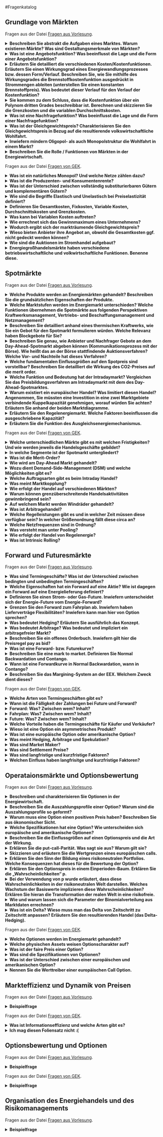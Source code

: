 #Fragenkatalog
## Grundlage von Märkten
Fragen aus der Datei [Fragen aus Vorlesung](./Fragenkatalog/00%20Grundlage%20von%20Märkten/Fragen%20aus%20Vorlesung.md).
<details><summary><b>Beschreiben Sie abstrakt die Aufgaben eines Marktes. Warum existieren Märkte? Was sind Gestaltungsmerkmale von Märkten?</b></summary>
<table><tr><td>

Ein Markt ist ..
- Ansammlung von **Käufern** und **Verkäufern**
- Angebot/Verkauf homogener Produkte
- Preisbestimmung durch Interaktionen der Käufer/Verkäufer 

Warum Märkte?
- Öffnung für alle Nachfrager -> Abschaffung kartellrechtlicher Ausnahmen
- Regulierter, diskriminierungsfreier Zugang
- Verhinderung von natürlichen Monopolen

Gestaltungsmerkmale
- **Preisnehmerverhalten**: Die Anzahl an Teilnehmern ist so hoch, dass der Einzelne keinen wesentlichen Einfluss auf den Preis ausüben kann.
- **Produkthomogenität**: Alle Produkte (der verschiedeben Verkäufer) weisen keine relevanten Unterschiede auf. (Vollständige Substituierbarkeit)
- **Freier Markteintritt/austritt**: Barrierefrei + Käufer haben keine Präferenz von wem sie das Produkt kaufen wollen
- **Markttransparenz**: Alle Teilnehmer haben jederzeit Überblick über den gesamten Markt. (Produkte, Preise, Mengen, ...)

</td></tr></table>
</details>
<details><summary><b>Was ist eine Angebotsfunktion? Was beeinflusst die Lage und die Form einer Angebotsfunktion?</b></summary>
<table><tr><td>

Die Angebotsfunktion besteht aus
- **Produktionsfunktion**: Zusammenhang zwischen Input und Output
- **Kostenfunktion**: Produktionsmenge zu anfallenden Kosten

Lagebeziehungen
- Angebotskurve hängt von den Variablen Kosten ab und wird dadurch beeinflusst.
- Nachfragekurve hängt von Einkommen und Zahlungsbereitschaft der Konsumenten ab.

**Formale Ausgestaltung der Angebotsfunktion**
- **Angebot** Führ höhere Marktpreise sind tendenziell mehr Unternehmen bereit zu produzieren. Bei steigenden Preisen **steigt** die angebotene Menge.
- **Nachfrage** Je niedriger der Preis ist, desto höher fällt die nachgefragte Menge aus. Bei steigenden Preisen **sinkt** die nachgefragte Menge. 

TODO Unsicher bei "besteht aus" und Lagebeziehungen

</td></tr></table>
</details>
<details><summary><b>Erläutern Sie detailliert die verschiedenen Kosten/Kostenfunktionen. Erläutern Sie einen Wirkungsgrad eines Energiewandlungsprozesses bzw. dessen Form/Verlauf. Beschreiben Sie, wie Sie mithilfe des Wirkungsgrades die Brennstoffkostenfunktion ausgedrückt in Strommengen ableiten (unterstellen Sie einen konstanten Brennstoffpreis). Was bedeutet dieser Verlauf für den Verlauf der Kostenfunktion?</b></summary>
<table><tr><td>

TODO

</td></tr></table>
</details>
<details><summary><b>Sie kommen zu dem Schluss, dass die Kostenfunktion über ein Polynom dritten Grades beschreibbar ist. Berechnen und skizzieren Sie die Grenzkosten und die variablen Durchschnittskosten.</b></summary>
<table><tr><td>

Kostenfunktion: `f(x)=a*x^3 + b*x^2 + c*x + d`

Fixkosten: `d`

Variable Kosten: `a*x^3 + b*x^2 + c*x`

Grenzkosten: `3*a*x^2 + 2*b*x + c` (Ableitung der variablen Kosten)

variable Durchschnittskosten: ???

</td></tr></table>
</details>
<details><summary><b>Was ist eine Nachfragefunktion? Was beeinflusst die Lage und die Form einer Nachfragefunktion?</b></summary>
<table><tr><td>

Nachfrage ist von diversen Faktoren abhängig. Grundsätzlich gilt
- Bei höherem Kapital sind Nachfrager tendenziell bereit einen höheren Preis zu bezahlen
- Bei Knappheit des Gutes sind Nachfrager tendenziell bereit einen höheren Preis zu bezahlen


</td></tr></table>
</details>
<details><summary><b>Was ist der Gleichgewichtspreis? Charakterisieren Sie den Gleichgewichtspreis in Bezug auf die resultierende volkswirtschaftliche Wohlfahrt.</b></summary>
<table><tr><td>

**Merit-Order** Der Schnittpunkt bei Zusammenführen der Nachfrage und Angebotskurve ergibt den markträumenden Preis/Gleichgewichtspreis/Markträumungspreis/... .

TODO Mehr?

</td></tr></table>
</details>
<details><summary><b>Inwiefern mindern Oligopol- als auch Monopolstruktur die Wohlfahrt in einem Markt?</b></summary>
<table><tr><td>

Minderung der Konsumentenrente. Falls es wenige oder nur einen Anbieter gibt, kann dieser den Preis frei bestimmen. Dadurch müssen die Konsumenten/Nachfrager mehr für das Produkt zahlen.
Ein Oligopol oder Monopol kann es auch auf Nachfragerseite geben. Hier würde die Produzentenrente gemindert. Dies ist jedoch in der Energiewirtschaft eher nicht der Fall.

</td></tr></table>
</details>
<details><summary><b>Beschreiben Sie die Rolle / Funktionen von Märkten in der Energiewirtschaft.</b></summary>
<table><tr><td>

**Volkswirtschaftlicher Funktionen**
- **Allokationsfunktion**: Optimaler Einsatz von Ressourcen.
- **Lenkungsfunktion**: Langfristige Preisanreize für Investitionen in Kraftwerke durch Future-Geschäfte im Terminmarkt.
- **Risikomanagement**: Preisrisiken werden aus dem Markt genommen.

**Betriebswirtschaftliche Funktionen**
- **Hedging**: Absicherung gegen Preisrisiken
- **Optimierung**: Gewinnmaximierung durch Kraftwerkseinsatzoptimierung
- **Arbitrage**: Arbitragegeschäfte zum Ausnutzen von Preisunterschieden in Märkten möglich
- **Spekulation**: Erzielen von GEwinnen durch Spekulation auf Marktentwicklungen möglich 
</td></tr></table>
</details>

Fragen aus der Datei [Fragen von GEK](./Fragenkatalog/00%20Grundlage%20von%20Märkten/Fragen%20von%20GEK.md).
<details><summary><b>Was ist ein natürliches Monopol? Und welche Netze zählen dazu? </b></summary>
<table><tr><td>

"Märkte, die sich natürlicherweise verklumpen /konzentrieren + 1 Anbieter herausbilden, der die Dienstleistung (Netzbetrieb) pro Region anbietet." ~ Borchert

Strom- und Gasnetze zählen als natürliches Monopol, da bei beiden Netzen weitere Mitbewerber hohe Investitionskosten haben und sich der Einstieg nicht lohnt.
Bei Fernwärmenetzen verhält sich das anders. TODO

</td></tr></table>
</details>
<details><summary><b>Was ist die Produzenten- und Konsumentenrente?</b></summary>
<table><tr><td>

Jeweils die Differenz zwischen der Angebots- und Nachfragekurve zum Markträumungspreis.
![](./Fragenkatalog/00 Grundlage von Märkten/Nachfragekurve.png)

</td></tr></table>
</details>
<details><summary><b>Was ist der Unterschied zwischen vollständig substiturierbaren Gütern und komplementären Gütern?</b></summary>
<table><tr><td>

**Vollständig substiturierbare Güter**
- Wenn das eine Gut jeweils Ersatz für das andere findet. (z.B. Fisch und Fleisch)
- Eine Preiserhöhung von Gut A kann zu einer Preiserhöhung von Gut B führen.

**Komplementäre Güter** 
- Die Verwendung der Güter ist aneinander gekoppelt. (z.B. Auto und Bezin)
- Ein Anstieg der Bezinpreise kann zu einem Rückgang der Nachfrage nach Autos führen.


</td></tr></table>
</details>
<details><summary><b>Wie sind die Begriffe Elastisch und Unelastisch bei Preiselastizität definiert?</b></summary>
<table><tr><td>

**Elastisch**
- Bei einer Preiserhöhung von 1% (des Angebots) geht die Nachfrage um > 1% zurück.
- Die Nachfrager können auf das Ware verzichten.

**Unelastisch**
- Bei einer Preiserhöhung von 1% (des Angebots) geht die Nachfrage um < 1% zurück.
- Die Nachfrager sind auf die Ware angewiesen.

</td></tr></table>
</details>
<details><summary><b>Definieren Sie Gesamtkosten, Fixkosten, Variable Kosten, Durchschnittskosten und Grenzkosten.</b></summary>
<table><tr><td>


| Bezeichung | Definition |
| ---------- | ---------- |
| Gesamtkosten | Summe aus Fixkosten und variablen Kosten. |
| Fixkosten | Kosten, die **unabhängig** der produzierten Menge anfallen. (z.B. Personalkosten, Wartungskosten) |
| Variable Kosten | Kosten, die **abhängig** der produzierten Menge anfallen. (z.B. Rohstoffkosten) |
| Durchschnittskosten | (auch Stückkosten) Gibt die Kosten je produzierter Einheit an. (Gesamtkosten / Stückzahl = Durchschnittskosten) |
| Grenzkosten | Ableitung der variablen Kosten; Also der Anstieg der variablen Kosten für eine Produktion einer weiteren Einheit. |


</td></tr></table>
</details>
<details><summary><b>Was kann bei Variablen Kosten auftreten?</b></summary>
<table><tr><td>

Skaleneffekte. Je mehr produziert wird, desto günstiger sind die Durchschnittskosten je produzierter Einheit.

</td></tr></table>
</details>
<details><summary><b>Wie errechnet sich das Gewinnmaximum eines Unternehmens?</b></summary>
<table><tr><td>

Wenn der Grenzerlös gleich den Grenzkosten ist.

</td></tr></table>
</details>
<details><summary><b>Wodurch ergibt sich der markträumende Gleichgewichtspreis?</b></summary>
<table><tr><td>

Durch Zusammenführung von Angebots- und Nachfragekurve. Der Schnittpunkt ist der Gleichgewichts- oder markträumenden Preises (MRP).

</td></tr></table>
</details>
<details><summary><b>Wieso bieten Anbieter ihre Angebot an, obwohl die Gesamtkosten ggf. nicht gedeckt werden können?</b></summary>
<table><tr><td>

Solange die variablen Kosten gedeckt sind, lohnt sich ein Handel, da dabei die Fixkosten zumindest anteilig wieder reinkommen. Es ist besser als wenn der Anbieter garnicht handelt und auf den gesamten Fixkosten sitzen bleibt.

</td></tr></table>
</details>
<details><summary><b>Wie sind die Auktionen im Stromhandel aufgebaut?</b></summary>
<table><tr><td>

**Bieterstruktur**
- Einseitig: Es werden entweder nur nachfrage- oder nur angebotsseitig Gebote abgegeben (z.B. Ebay (nur Nachfrageseitig) oder myHammer (nur Angebotsseitig)).
- Zweiseitig: von beiden Seiten werden Kauf- und Verkaufsgebote abgegeben (z.B. Börsen).

**Gebotsabgabe**
- Offen: Der Preis steigt (English Auction) oder fällt (Dutch Auction) mit der Zeit, allen Teilnehmern sind die Gebote der anderen Teilnehmer bekannt (z.B. Auktionshaus).
- Verdeckt: Teilnehmer geben ihre Gebote verdeckt ab.

**Preisbildung**
- Erstpreis/Zweitpreis-auktion: Die Höchstbietenden erhalten den Zuschlag und müssen alle den Preis in Höhe des höchsten/zweithöchsten bezuschlagten Gebots zahlen.
- pay-as-bid: Die Höchstbietenden erhalten den Zuschlag und müssen alle den Preis in Höhe des eigenen Gebots zahlen.

</td></tr></table>
</details>
<details><summary><b>Energiegroßhandelsmärkte haben verschiedene betriebswirtschaftliche und volkwirtschaftliche Funktionen. Benenne diese.</b></summary>
<table><tr><td>

**Volkswirtschaftlicher Funktionen**
- **Allokationsfunktion**: Optimaler Einsatz von Ressourcen.
- **Lenkungsfunktion**: Langfristige Preisanreize für Investitionen in Kraftwerke durch Future-Geschäfte im Terminmarkt.
- **Risikomanagement**: Preisrisiken werden aus dem Markt genommen.

**Betriebswirtschaftliche Funktionen**
- **Hedging**: Absicherung gegen Preisrisiken
- **Optimierung**: Gewinnmaximierung durch Kraftwerkseinsatzoptimierung
- **Arbitrage**: Arbitragegeschäfte zum Ausnutzen von Preisunterschieden in Märkten möglich
- **Spekulation**: Erzielen von GEwinnen durch Spekulation auf Marktentwicklungen möglich

</td></tr></table>
</details>

## Spotmärkte
Fragen aus der Datei [Fragen aus Vorlesung](./Fragenkatalog/01%20Spotmärkte/Fragen%20aus%20Vorlesung.md).
<details><summary><b>Welche Produkte werden an Energiemärkten gehandelt? Beschreiben Sie die grundsätzlichen Eigenschaften der Produkte.</b></summary>
<table><tr><td>

Auf Energiemärkten werden standardisierte Produkte gehandelt. (Homogene Produkte, die vollständig gegeneinander substituierbar sind.)

</td></tr></table>
</details>
<details><summary><b>Welche Marktstufen werden im Energiemarkt unterschieden? Welche Funktionen übernehmen die Spotmärkte aus folgenden Perspektiven Kraftwerksmanagement, Vertriebs- und Beschaffungsmanagement und Netzmanagement?</b></summary>
<table><tr><td>

Marktstufen
- **Terminhandel**: Grobe Planung des Portfolios zur Risikoabsicherung. Handel erfolgt weit im Vorraus zum Lieferzeitpunkt. 
- **Day-Ahead**: Studenscharfe Optimierung des Portfolios am Vortag des Lieferzeitpunkts.
- **Intraday**: Kurzfristige Portfoliooptimierung/Feinoptimierung kurz vor dem Lieferzeitpunkt. (z.B. bei Kraftwerksausfall oder veränderter Wetterlage) Der Intradayhandel dient auch zur Vermeidung von Ausgleichsenergie.

</td></tr></table>
</details>
<details><summary><b>Beschreiben Sie detailliert anhand eines thermischen Kraftwerks, wie Sie ein Gebot für den Spotmarkt formulieren würden. Welche Relevanz haben Blockgebote für Sie?</b></summary>
<table><tr><td>

Ein thermisches Kraftwerk muss zuerst auf Temperatur kommen, bevor es die volle Leistung einspeisen kann. Ein ständiges Hoch und Runterfahren des Kraftwerks ist aufgrund der längeren Startzeit und den dafür benötigten Brennstoffen nicht wirtschaftlich. Blockgebote ermöglichen es dem Kraftwerksbetreiber das Kraftwerk über mehrere Stunden hinweg laufen zu lassen und dadurch den Einsatz besser zu planen.

</td></tr></table>
</details>
<details><summary><b>Beschreiben Sie genau, wie Anbieter und Nachfrager Gebote an dem Day-Ahead-Spotmarkt abgeben können (Kommunikationsprozess mit der Börse). Wie heißt das an der Börse stattfindende Auktionsverfahren? Welche Vor- und Nachteile hat dieses Verfahren?</b></summary>
<table><tr><td>

TODO

</td></tr></table>
</details>
<details><summary><b>Welche fundamentalen Einflussgrößen auf den Spotpreis sind vorstellbar? Beschreiben Sie detailliert die Wirkung des CO2-Preises auf die merit order.</b></summary>
<table><tr><td>

Die Merit-Order bestimmt den Gleichgewichtspreis und welche Käufer und Verkäufer den Zuschlag erhalten haben. 

Der Verkaufspreis, zu dem Kraftwerke ihre Energie auf dem Markt anbietet, setzt sich aus Brennstoffkosten und CO2 Preisen zusammen. (Variable Kosten) Durch einen hohen CO2 Preis müssen Kraftwerke mit einem hohen CO2 Preis (auch bei günstigen Brennstoffkosten) höhere Verkaufspreise ansetzen. Somit erhalten diese seltener einen Zuschlag bei der Merit Order. --> Kraftwerke mit eventuell höheren Brennstoffkosten dafür geringerem CO2 Ausstoß werden bevorzugt.

</td></tr></table>
</details>
<details><summary><b>Welche Funktion und Bedeutung hat der Intradaymarkt? Vergleichen Sie das Preisbildungsverfahren am Intradaymarkt mit dem des Day-Ahead-Spotmarktes.</b></summary>
<table><tr><td>

TODO

</td></tr></table>
</details>
<details><summary><b>Warum existiert ein europäischer Handel? Was limitiert diesen Handel? Angenommen, Sie müssten eine Investition in eine zwei Marktgebiete verbindende Kuppelkapazität genehmigen, worauf würden Sie achten? Erläutern Sie anhand der beiden Marktdiagramme.</b></summary>
<table><tr><td>

Der länderübergreifende Handel ermöglicht es Raumarbitrage Geschäfte abzuschließen und günstigeren Strom aus dem Ausland zu beziehen. Der Handel ist limitiert durch die Kuppelkapazität, also der maximalen Leistung die durch die Trasse zwischen den beiden Ländern fließen kann, bestimmt. Die Kuppelkapazitäten werden durch die beiden beteiligten ÜNBs in einem Bieterverfahren versteigert.

Bei Ausnutzen von Preisdifferenzen auf beiden Märkten muss deshalb darauf geachtet werden, dass diese Preisdifferenz höher als der Preis für die Kuppelkapazität ist. Sonst wäre es ein Verlustgeschäft.

</td></tr></table>
</details>
<details><summary><b>Erläutern Sie den Regelenergiemarkt. Welche Faktoren beeinflussen die ausgeschriebene Kapazität?</b></summary>
<table><tr><td>

TODO

</td></tr></table>
</details>
<details><summary><b>Erläutern Sie die Funktion des Ausgleichsenergiemechanismus.</b></summary>
<table><tr><td>

TODO
</td></tr></table>
</details>

Fragen aus der Datei [Fragen von GEK](./Fragenkatalog/01%20Spotmärkte/Fragen%20von%20GEK.md).
<details><summary><b>Welche unterschiedlichen Märkte gibt es mit welchen Fristigkeiten? Und wie werden jeweils die Handelsgeschäfte gebildet?</b></summary>
<table><tr><td>

![](https://www.next-kraftwerke.de/wp-content/uploads/handelsfristen-an-strommaerkten.png)

| Markt | Produkte | Preisfindung | Nutzen |
| ----- | -------- | ------------ | ------ |
| Terminhandel | divers | Bilateral | Risikominimierung / Grobe Abstimmung |
| Day-Ahead-Auktion | Stunden und Viertelstunden | Merit-Order | ? | 
| Day-Ahead-Auktion Spot | Stunden und Blockgebote | Merit-Order | ? | 
| Intraday-Auktion | Viertelstunden | Merit-Order | ? |
| Intraday-Handel | Stunden und Viertelstunden | Pay as bid | ? | 

</td></tr></table>
</details>
<details><summary><b>In welche Segmente ist der Spotmarkt untergliedert?</b></summary>
<table><tr><td>

**Day ahead Auktion**
- Handel findet als tägliche Auktion statt.
- Es werden die 24 Stunden des Folgetages gehandelt. Die Produkte sind Blocks, Stunden oder Viertelstunden.
- Merit Order

**Intraday Handel**
-  Kontinuierlicher Handel 
-  Gehandelt wird der gleiche Tag (bis 5 min vor physischer Erfüllung) bzw. der Folgetag.
-  Pay as bid. Die Käufer geben Gebote ab und werden direkt mit einem Käufer "gematcht". Der Handel wird direkt abgeschlossen, falls die Gebote stimmen.

Folie 3 - 8

</td></tr></table>
</details>
<details><summary><b>Was ist die Merit-Order?</b></summary>
<table><tr><td>

Bei einer Auktion geben alle Käufer und Verkäufer verdeckt Gebote ab. Das bedeutet, dass keiner weiß, was die anderen tun.

Nach Abschluss der Auktion wird der Schnittpunkt der Nachfrage- und Angebotskurve ermittelt. (Merit-Order-Verfahren) Der da festgesetzte Preis muss von allen Käufern an die Verkäufer gezahlt werden - unabhängig des vorherigen Gebots.
Die Differenz zwischen Gebot zu Markträumungspreis wird Wohlfahrt genannt. (Konsumtenrente und Produzentenrente)

</td></tr></table>
</details>
<details><summary><b>Wie wird am Day-Ahead Markt gehandelt?</b></summary>
<table><tr><td>

Die Käufer und Verkäufer geben anonym Gebote ab. Dabei geben sie für jede Stunde Paare aus Preis/Volumen ab.

Kaufwünsche = Positive Menge
Verkaufswünsche = Negative Menge

Die Teilnehmer können selbstständig die Preisschritte innerhalb der Preisgrenzen (-500 € und 3000 € pro MWh) festlegen

Darstellung oftmals in Form einer Matrix:
- Zeilen stellen die Stunden dar
- Spalten die Preise
- Mengen in den jeweiligen Kästen

![](./Fragenkatalog/01 Spotmärkte/Gebotsabgabe.PNG)

Folie 3 - 15

</td></tr></table>
</details>
<details><summary><b>Wozu dient Demand-Side-Management (DSM) und welche Möglichkeiten gibt es?</b></summary>
<table><tr><td>

DSM dient der Flexibilisierung der Stromnachfrage, um eine optimale Auslastung zu erlangen. Ziel ist vorallem die Nivellierung (Glättung) des Lastgangs für eine optimale Kraftwerksauslastung und die Vermeidung von Lastspitzen.

**Lastmanagementstrategien**
- Peak Clipping: Vermeidung von Lastspitzen
- Valley Filling: Füllen von Niedriglastphasen
- Load Shifting: Verschiebung der Nachfrage von Spitzenlast zu Niedriglastzeiten

![](./Fragenkatalog/01 Spotmärkte/Lastmanagementstrategien.PNG)

Folie 3 - 23

</td></tr></table>
</details>
<details><summary><b>Welche Auftragsarten gibt es beim Intraday Handel?</b></summary>
<table><tr><td>

**Limit Orders**
- Kauf- und Verkaufsgebote mit Preislimit. (Minimaler Verkaufs- oder maximaler Kaufpreis)
- Solche Aufträge werden i.d.R. nicht sofort ausgeführt.

**Market Sweep Order**
- Auftrag mit der Bedingung einer sofortigen vollständigen (oder teilweisen) Ausführung. (IOC)
- Der Auftrag wird sofort ausgeführt - zu dem gerade vorherschenden Preis.

Zusätzlich gibt es noch **Ausführungsbedingungen**, unter denen die Aufträge ausgeführt werden:
- Immediate or cancel (IOC): sofortige vollständige oder teilweise Ausführung des Auftrags 
- Fill-or-kill (FOK): sofortige, vollständige Ausführung des Auftrages.
- All-or-none (AON): vollständige Ausführung des Auftrages, Auftrag verbleibt im Orderbuch

Folie 3 - 31

</td></tr></table>
</details>
<details><summary><b>Was meint Marktkopplung?</b></summary>
<table><tr><td>

Marktkopplung meint den europaweiten Handel über die Ländergrenzen hinweg. Es stehen für solche Handelsgeschäfte aber nur beschränkte Transportkapazitäten zur Verfügung. Diese Kapazitäten werden von dem Übertragungsnetzbetreiber vergeben, damit diese effizient genutzt werrden können. 

Die maximalen Transportkapazitäten an den Ländergrenzen/zwischen den Märkten werden auch Kuppelkapazität genannt.

Folie 3 - 32

</td></tr></table>
</details>
<details><summary><b>Wie erfolgt der Handel auf verschiedenen Märkten?</b></summary>
<table><tr><td>

Es müssen zuerst Transportkapazitäten bei dem ÜNB angefragt werden. Die Kapazitäten werden von dem ÜNB versteigert. Erst wenn man den Zuschlag erhält, kann man auf dem anderen Marktplatz handeln und versuchen durch Arbitragegeschäfte die Preisunterschiede auszunutzen.

Folie 3 - 34

</td></tr></table>
</details>
<details><summary><b>Warum können grenzüberschreitende Handelsaktivitäten gewinnbringend sein?</b></summary>
<table><tr><td>

Raumarbitrage. (Ich kaufe günstigen Strom im Ausland und kann diesen günstig selbst verbrauchen oder auf dem heimischen Strommarkt weiterverkaufen.)

</td></tr></table>
</details>
<details><summary><b>Auf welchem Markt werden Windräder gehandelt?</b></summary>
<table><tr><td>

Intraday Markt, da im Vorfeld unklar ist wieviel Energie produziert wird. 

</td></tr></table>
</details>
<details><summary><b>Was ist Arbitragehandel?</b></summary>
<table><tr><td>

Arbitrage ist die ohne Risiko vorgenommene Ausnutzung von Kurs-, Zins- oder Preisunterschieden zum selben Zeitpunkt mit dem Ziel der Gewinnmitnahme. Im Gegensatz zur Spekulation ist die Arbitrage nicht risikobehaftet.

- Devisenarbitrage
- Differenzarbitrage
- Raumarbitrage
- Zeitarbitrage
- Ausgleichsarbitrage

Folie 3 - 40

</td></tr></table>
</details>
<details><summary><b>Welche Regelleistungen gibt es und in welcher Zeit müssen diese verfügbar sein? In welcher Größenordnung fällt diese circa an?</b></summary>
<table><tr><td>

![](https://www.next-kraftwerke.de/wp-content/uploads/Aktivierung-der-verschiedenen-Regelenergiearten-scaled.jpg)

![](./Fragenkatalog/01 Spotmärkte/Regelenergie.PNG)

TODO F 3 45/46
TODO F 3 52

</td></tr></table>
</details>
<details><summary><b>Welche Netzfrequenzen sind in Ordnung?</b></summary>
<table><tr><td>

Totband = 49.99 bis 50.01 Hz --> alles ok
47.5 Hz --> Blackout
52.5 Hz --> Oh Wunder, auch Blackout

F3 49


</td></tr></table>
</details>
<details><summary><b>Was versteht man unter Pooling?</b></summary>
<table><tr><td>

F 3 53

</td></tr></table>
</details>
<details><summary><b>Wie erfolgt der Handel von Regelenergie?</b></summary>
<table><tr><td>

F 3 54/ 55 / 56

</td></tr></table>
</details>
<details><summary><b>Was ist Intrinsic Rolling?</b></summary>
<table><tr><td>

TODO
</td></tr></table>
</details>

## Forward und Futuresmärkte
Fragen aus der Datei [Fragen aus Vorlesung](./Fragenkatalog/02%20Forward%20und%20Futuresmärkte/Fragen%20aus%20Vorlesung.md).
<details><summary><b>Was sind Termingeschäfte? Was ist der Unterschied zwischen bedingten und unbedingten Termingeschäften?</b></summary>
<table><tr><td>

Bei **Termingeschäften** werden vor der Fälligkeit (also vereinbartes Lieferdatum) Lieferbedingungen fest vereinbart. Es gibt verschiedene Arten von Termingeschäften.

| Unbedingte | Bedingte |
| -------- | ---------- |
| Forward | Option auf Forward/Future |
| Future/Swap | |
| Fahrplan | Vollversorgung |

Bei einem **unbedingten** Termingeschäft sind beide Vertragspartner dazu Verpflichtet die Leistung am vereinbarten Termin zu erfüllen.
Ein **bedingtes** Termingeschäft räumt einem der beiden Vertragspartner das Recht ein, das Geschäft verfallen zu lassen. (Optionen) Typischerweise erhält der andere Vertragspartner (ohne das Recht) dafür eine Gebühr. 

</td></tr></table>
</details>
<details><summary><b>Welche Eigenschaften hat ein Forward auf eine Aktie? Wie ist dagegen ein Forward auf eine Energielieferung definiert? </b></summary>
<table><tr><td>

Ein bilateral (OTC) gehandelter, nicht standardisierter Lieferkontrakt zwischen einem Käufer und Verkäufer, bei dem der Käufer zur Abnahme und Bezahlung und der Verkäufer zur Lieferung einer bestimmten Warenmenge zu einem zuvor festgelegten Preis an einem spezifizierten Ort und Datum in der Zukunft verpflichtet ist. (Folie 6 - 9)

Kontrakt-Parameter:
- Menge
- Lieferort (= Bilanzkreis)
- Fälligkeit, d.h. Lieferbeginn und Dauer
- Preis pro MWh

TODO Unterschiede zu Aktien

</td></tr></table>
</details>
<details><summary><b>Definieren Sie einen Strom- oder Gas-Future. Inwiefern unterscheidet sich der Energie-Future vom Energie-Forward?</b></summary>
<table><tr><td>

Bei einem **Future** wird ein fester Preis während der Fälligkeit (Zeitraum Lieferbeginn + Dauer) vereinbart. Die Vertragspartner einigen sich auf einen Preis, der in Zukunft gelten soll. Der tatsächliche Spotmarktpreis wird bei Fälligkeit aber abweichen. Die Differenz zum Spotmarktpreis wird als Finanzausgleich zwischen den Vertragspartnern gezahlt.

Kontrakt-Parameter:
- Konstante Leistung
- Lieferort (= Bilanzkreis)
- Fälligkeit, d.h. Lieferbeginn und Dauer
- Preis pro MWh

</td></tr></table>
</details>
<details><summary><b>Grenzen Sie den Forward zum Fahrplan ab. Inwiefern haben Lieferverträge Flexibilitäten? Inwiefern kann man hier von Option sprechen?</b></summary>
<table><tr><td>

Ein Forward garantiert eine konstante Leistung über einen defizierten Zeitraum. Bei einem **Fahrplan** wird eine Leistungsstruktur vereinbart.

Kontrakt-Parameter:
- Beliebige Leistungszeitreihe in einer bestimmten Auflösung (z.B. stündlich)
- Lieferort (= Bilanzkreis)
- Fälligkeit, d.h. Lieferbeginn und Dauer
- Preis pro MWh

</td></tr></table>
</details>
<details><summary><b>Was bedeutet Hedging? Erläutern Sie ausführlich das Konzept.</b></summary>
<table><tr><td>

TODO

</td></tr></table>
</details>
<details><summary><b>Was bedeutet Arbitrage? Was bedeutet und impliziert ein arbitragefreier Markt?</b></summary>
<table><tr><td>

**Arbitrage** meint das risikofreie Ausnutzen von Kurs-, Zins- oder Preisunterschieden zu einem Zeitpunkt. Es werden zwei Handelsgeschäfte (Kauf und Verkauf von Energie), die zusammen einen Gewinn bringen, zeitgleich abgeschlossen. Anders als bei Spekulationen ist dies wirklich Risikofrei!

Arten von Arbitrage
- **Raumarbitrage** Ausnutzen von Preisunterschieden auf unterschiedlichen Handelsplätzen. (z.B. Deutschland und Frankreich)
- **Zeitarbitrage** Ausnutzen von Preisunterschieden zu unterschiedlichen Zeitpunkten. (benötigt Speicher)
- **Ausnutzen von Kursdifferenzen** durch Kauf und Verkauf eines Produkts. (z.B. Stundenprodukt kaufen und die vier Viertelstunden verkaufen)

</td></tr></table>
</details>
<details><summary><b>Beschreiben Sie ein offenes Orderbuch. Inwiefern gilt hier die Preisregel pay as bid?</b></summary>
<table><tr><td>

Bei einem **offenen Orderbuch** werden Kauf und Verkaufsgebote anonym (man weiß also nicht von wem die Gebote sind) gegenübergestellt.

Sobald der Kaufpreis eines Gebots größer gleich dem gewünschten Verkaufspreis liegt, kommt es zu einem Geschäftsabschluss. Die beiden Aufträge werden aus dem Orderbuch entfernt.
Der Käufer muss den von ihm gebotenen Kaufpreis zahlen.

</td></tr></table>
</details>
<details><summary><b>Was ist eine Forward- bzw. Futurekurve? </b></summary>
<table><tr><td>

Die Kurven zeigen, wie sich die Preise in der nächsten Zeit entwickeln könnten.

</td></tr></table>
</details>
<details><summary><b>Beschreiben Sie eine mark to market. Definieren Sie Normal Backwardation und Contango.</b></summary>
<table><tr><td>

Bei **market-to-market** werden die Handelsgeschäfte nach Abschluss neu bewertet. Der Wert ist hierbei ungefähr null. (????)

Normal Backwardtion und Contango sind zwei Preissituationen bei Warentermingeschäften. Bei Ersterem liegt der Preis unter dem erwarteten Spotpreis, bei Zweiterem drüber.

TODO

</td></tr></table>
</details>
<details><summary><b>Wann ist eine Forwardkurve in Normal Backwardation, wann in Contango?</b></summary>
<table><tr><td>

Wenn der Spotpreis **unter** dem im Forward festgesetzten Preis liegt, ist es in Normal Backwardation.

Wenn der Spotpreis **über** dem im Forward festgesetzten Preis liegt, ist es in Contango.


</td></tr></table>
</details>
<details><summary><b>Beschreiben Sie das Margining-System an der EEX. Welchem Zweck dient dieses?</b></summary>
<table><tr><td>

TODO
</td></tr></table>
</details>

Fragen aus der Datei [Fragen von GEK](./Fragenkatalog/02%20Forward%20und%20Futuresmärkte/Fragen%20von%20GEK.md).
<details><summary><b>Welche Arten von Termingeschäften gibt es?</b></summary>
<table><tr><td>

- physische Erfüllung / Forward - Preis sichern für zukünftige Lieferung
- finanzielle Erfüllung / Future - 
- Wahlrecht / Option - entweder man kauft oder lässt es verfallen

TODO F 6 - 6

</td></tr></table>
</details>
<details><summary><b>Wann ist die Fälligkeit der Zahlungen bei Future und Forward?</b></summary>
<table><tr><td>

Bei Forward wird die Zahlung am Schluss getätigt. (Käufer braucht hohe Bonität)

Ein Future findet die Zahlung fortlaufend/direkt statt. 

</td></tr></table>
</details>
<details><summary><b>Forward: Was? Zwischen wem? Inhalt? </b></summary>
<table><tr><td>

TODO
F 6 - 9

</td></tr></table>
</details>
<details><summary><b>Fahrplan: Was? Zwischen wem? Inhalt? </b></summary>
<table><tr><td>

TODO
F 6 - 10

</td></tr></table>
</details>
<details><summary><b>Future: Was? Zwischen wem? Inhalt? </b></summary>
<table><tr><td>

TODO
F 6 - 11

</td></tr></table>
</details>
<details><summary><b>Welche Vorteile haben die Termingeschäfte für Käufer und Verkäufer?</b></summary>
<table><tr><td>

- Sicherung von Preisen
- Sicherung von Abnahmemengen

</td></tr></table>
</details>
<details><summary><b>Wieso ist eine Option ein asymmetrisches Produkt?</b></summary>
<table><tr><td>

Käufer und Verkäufer haben nicht die gleichen Rechte.

F 6 - 17

</td></tr></table>
</details>
<details><summary><b>Was ist eine europäische Option oder amerikanische Option?</b></summary>
<table><tr><td>

Europäische Option kann in einem bestimmten **Zeitpunkt** ausgelöst werden. Eine amerikanische Option in einem bestimmten **Zeitraum**.

</td></tr></table>
</details>
<details><summary><b>Was meint Hedging, Arbitrage und Spekulation?</b></summary>
<table><tr><td>

TODO 
F 6 - 25

</td></tr></table>
</details>
<details><summary><b>Was sind Market Maker?</b></summary>
<table><tr><td>

Sicherstellen von Gleichgewicht zwischen Angebot und Nachfrage.
TODO Googlen wie das funktioniert
TODO F 6 - 31

</td></tr></table>
</details>
<details><summary><b>Was sind Settlement Preise?</b></summary>
<table><tr><td>

TODO 
F 6 - 32

</td></tr></table>
</details>
<details><summary><b>Was sind langfristige und kurzfristige Faktoren?</b></summary>
<table><tr><td>

TODO F 6 - 49

</td></tr></table>
</details>
<details><summary><b>Welchen Einfluss haben langfrisitge und kurzfristige Faktoren?</b></summary>
<table><tr><td>

TODO F 6 - 49

</td></tr></table>
</details>

## Operataionsmärkte und Optionsbewertung
Fragen aus der Datei [Fragen aus Vorlesung](./Fragenkatalog/03%20Operataionsmärkte%20und%20Optionsbewertung/Fragen%20aus%20Vorlesung.md).
<details><summary><b>Beschreiben und charakterisieren Sie Optionen in der Energiewirtschaft.</b></summary>
<table><tr><td>

In der Energiewirtschaft gibt es verschiedene Optionen:
- Optionen auf Futures
- Optionen auf Spotpreise (Forward)
- Optionen in Lieferverträgen
- Optionen auf Wetter

Nochmal anders motiviert: In der Energiewirtschaft gibt es viele Kraftwerke (Assets), die ganz flexibel eingesetzt werden können. Entweder das Kraftwerk läuft, wenn es sich rentieren würde, oder eben nicht. Diese Flexibilität kann auch als Option formuliert werden.

F 08 - 7ff.

</td></tr></table>
</details>
<details><summary><b>Beschreiben Sie die Auszahlungsprofile einer Option? Warum sind die Auszahlungsprofile so geformt?</b></summary>
<table><tr><td>

TODO

</td></tr></table>
</details>
<details><summary><b>Warum muss eine Option einen positiven Preis haben? Beschreiben Sie aus ökonomischer Sicht.</b></summary>
<table><tr><td>

Der Käufer kauft sich ein Wahlrecht. (Option ausüben oder nicht) Dieses Recht muss etwas kosten. Es wäre für den Verkäufer sinnlos Rechte abzutreten und dafür auch noch Geld zu zahlen.

F 8 - 13

</td></tr></table>
</details>
<details><summary><b>Welche Spezifikationen hat eine Option? Wie unterscheiden sich europäische und amerikanische Optionen?</b></summary>
<table><tr><td>

**Europäische Option**
Option kann **zu einem bestimmten Zeitpunkt** eingelöst werden oder nicht.

**Amerikanische Option**
Option kann **über einen Zeitraum** eingelöst werden oder nicht.

</td></tr></table>
</details>
<details><summary><b>Beschreiben Sie die Einflussgrößen auf einen Optionspreis und die Art der Wirkung.</b></summary>
<table><tr><td>

TODO

</td></tr></table>
</details>
<details><summary><b>Erklären Sie die put-call-Parität. Was sagt sie aus? Warum gilt sie? </b></summary>
<table><tr><td>

Die Put-Call-Parität gilt nur für europäische Optionen. Die put-call-Parität besagt, dass zwischen Put und Call Optionen eine feste Beziehung besteht. Dadurch können die Preise jeweils voneinander abgeleitet werden.

Damit das funktioniert, müssen sowohl Put als auch Call Option sich auf den gleichen Basiswert beziehen

F 8 - 13

</td></tr></table>
</details>
<details><summary><b>Skizzieren und erläutern Sie die Wertgrenzen eines europäischen calls.</b></summary>
<table><tr><td>

TODO

</td></tr></table>
</details>
<details><summary><b>Erklären Sie den Sinn der Bildung eines risikoneutralen Portfolios. Welche Konsequenzen hat dieses für die Bewertung der Option?</b></summary>
<table><tr><td>

TODO

</td></tr></table>
</details>
<details><summary><b>Erklären Sie den Optionspreis in einem Einperioden-Baum. Erklären Sie die „Wahrscheinlichkeiten“ p. </b></summary>
<table><tr><td>

TODO

</td></tr></table>
</details>
<details><summary><b>Bei der Verwendung von p wurde erläutert, dass diese Wahrscheinlichkeiten in der risikoneutralen Welt darstellen. Welches Wachstum der Basiswerte implizieren diese Wahrscheinlichkeiten? Erklären Sie hieran die Transformation der realen Welt in eine risikofreie.</b></summary>
<table><tr><td>

TODO

</td></tr></table>
</details>
<details><summary><b>Wie und warum lassen sich die Parameter der Binomialverteilung aus Marktdaten errechnen?</b></summary>
<table><tr><td>

TODO

</td></tr></table>
</details>
<details><summary><b>Was ist ein Delta? Wieso muss man das Delta von Zeitschritt zu Zeitschritt anpassen? Erläutern Sie den resultierenden Handel (das Delta-Hedging).</b></summary>
<table><tr><td>

TODO

</td></tr></table>
</details>

Fragen aus der Datei [Fragen von GEK](./Fragenkatalog/03%20Operataionsmärkte%20und%20Optionsbewertung/Fragen%20von%20GEK.md).
<details><summary><b>Welche Optionen werden im Energiemarkt gehandelt?</b></summary>
<table><tr><td>

- Option auf Futures
- Option in Lieferverträgen
- Option auf Spotpreise
- Option auf Wetter

F 8 - 7

</td></tr></table>
</details>
<details><summary><b>Welche physischen Assets weisen Optionscharakter auf?</b></summary>
<table><tr><td>

**Kraftwerke** können laufen oder aber nicht. Option auf clean spread.

**Speicher** können Ausspeichern oder nicht. Option auf Kalender-Spread.

Könnnen auch als Realoptionen bezeichnet werden.

F 8 - 8

</td></tr></table>
</details>
<details><summary><b>Was ist der faire Preis einer Option?</b></summary>
<table><tr><td>

TODO F 8 - 12

</td></tr></table>
</details>
<details><summary><b>Was sind die Spezifikationen von Optionen?</b></summary>
<table><tr><td>

- Verfalltermin
- Basis- bzw. Ausübungspreis
- Spezielle Terminologien
- Positionsgrenzen

F 8 - 17

</td></tr></table>
</details>
<details><summary><b>Was ist der Unterschied zwischen einer europäischen und amerikanischen Option?</b></summary>
<table><tr><td>

TODO F 8 - 19

</td></tr></table>
</details>
<details><summary><b>Nennen Sie die Werttreiber einer europäischen Call Option.</b></summary>
<table><tr><td>

- Volatilität (+)
- Aktueller Kurs des Basiswerts (+)
- Risikoloser Zins (+)
- Dividenden (-)
- Basispreis (-)
- Restlaufzeit (?)

TODO F 8 - 20 das ganze Diagramm verstehen

</td></tr></table>
</details>

## Markteffizienz und Dynamik von Preisen
Fragen aus der Datei [Fragen aus Vorlesung](./Fragenkatalog/04%20Markteffizienz%20und%20Dynamik%20von%20Preisen/Fragen%20aus%20Vorlesung.md).
<details><summary><b>Beispielfrage</b></summary>
<table><tr><td>

Beispielantwort
</td></tr></table>
</details>

Fragen aus der Datei [Fragen von GEK](./Fragenkatalog/04%20Markteffizienz%20und%20Dynamik%20von%20Preisen/Fragen%20von%20GEK.md).
<details><summary><b>Was ist Informationseffizienz und welche Arten gibt es?</b></summary>
<table><tr><td>

TODO 
F 9 - 7

</td></tr></table>
</details>
<details><summary><b>Ich mag diesen Foliensatz nicht :( </b></summary>
<table><tr><td>

TODO F 9 - 22
</td></tr></table>
</details>

## Optionsbewertung und Optionen
Fragen aus der Datei [Fragen aus Vorlesung](./Fragenkatalog/05%20Optionsbewertung%20und%20Optionen/Fragen%20aus%20Vorlesung.md).
<details><summary><b>Beispielfrage</b></summary>
<table><tr><td>

Beispielantwort
</td></tr></table>
</details>

Fragen aus der Datei [Fragen von GEK](./Fragenkatalog/05%20Optionsbewertung%20und%20Optionen/Fragen%20von%20GEK.md).
<details><summary><b>Beispielfrage</b></summary>
<table><tr><td>

TODO 
F 10 -
</td></tr></table>
</details>

## Organisation des Energiehandels und des Risikomanagements
Fragen aus der Datei [Fragen aus Vorlesung](./Fragenkatalog/06%20Organisation%20des%20Energiehandels%20und%20des%20Risikomanagements/Fragen%20aus%20Vorlesung.md).
<details><summary><b>Beispielfrage</b></summary>
<table><tr><td>

Beispielantwort
</td></tr></table>
</details>


